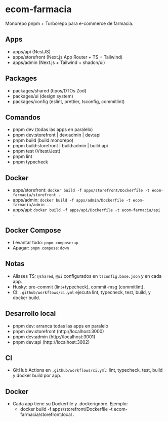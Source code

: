 ecom-farmacia
==============

Monorepo pnpm + Turborepo para e-commerce de farmacia.

Apps
----
- apps/api (NestJS)
- apps/storefront (Next.js App Router + TS + Tailwind)
- apps/admin (Next.js + Tailwind + shadcn/ui)

Packages
--------
- packages/shared (tipos/DTOs Zod)
- packages/ui (design system)
- packages/config (eslint, prettier, tsconfig, commitlint)

Comandos
--------
- pnpm dev (todas las apps en paralelo)
- pnpm dev:storefront | dev:admin | dev:api
- pnpm build (build monorepo)
- pnpm build:storefront | build:admin | build:api
- pnpm test (Vitest/Jest)
- pnpm lint
- pnpm typecheck

Docker
------
- apps/storefront: `docker build -f apps/storefront/Dockerfile -t ecom-farmacia/storefront .`
- apps/admin: `docker build -f apps/admin/Dockerfile -t ecom-farmacia/admin .`
- apps/api: `docker build -f apps/api/Dockerfile -t ecom-farmacia/api .`

Docker Compose
--------------
- Levantar todo: `pnpm compose:up`
- Apagar: `pnpm compose:down`

Notas
-----
- Aliases TS: `@shared`, `@ui` configurados en `tsconfig.base.json` y en cada app.
- Husky: pre-commit (lint+typecheck), commit-msg (commitlint).
- CI: `.github/workflows/ci.yml` ejecuta lint, typecheck, test, build, y docker build.

Desarrollo local
----------------
- pnpm dev: arranca todas las apps en paralelo
- pnpm dev:storefront (http://localhost:3000)
- pnpm dev:admin (http://localhost:3001)
- pnpm dev:api (http://localhost:3002)

CI
--
- GitHub Actions en `.github/workflows/ci.yml`: lint, typecheck, test, build y docker build por app.

Docker
------
- Cada app tiene su Dockerfile y .dockerignore. Ejemplo:
  - docker build -f apps/storefront/Dockerfile -t ecom-farmacia/storefront:local .


